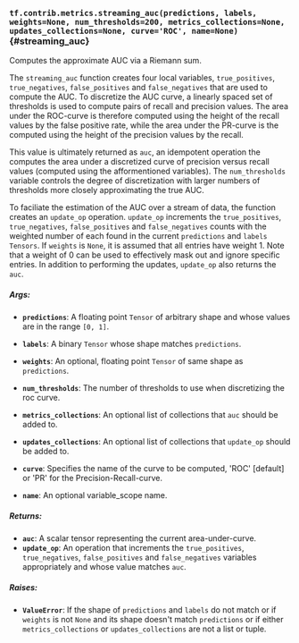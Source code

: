### `tf.contrib.metrics.streaming_auc(predictions, labels, weights=None, num_thresholds=200, metrics_collections=None, updates_collections=None, curve='ROC', name=None)` {#streaming_auc}

Computes the approximate AUC via a Riemann sum.

The `streaming_auc` function creates four local variables, `true_positives`,
`true_negatives`, `false_positives` and `false_negatives` that are used to
compute the AUC. To discretize the AUC curve, a linearly spaced set of
thresholds is used to compute pairs of recall and precision values. The area
under the ROC-curve is therefore computed using the height of the recall
values by the false positive rate, while the area under the PR-curve is the
computed using the height of the precision values by the recall.

This value is ultimately returned as `auc`, an idempotent
operation the computes the area under a discretized curve of precision versus
recall values (computed using the afformentioned variables). The
`num_thresholds` variable controls the degree of discretization with larger
numbers of thresholds more closely approximating the true AUC.

To faciliate the estimation of the AUC over a stream of data, the function
creates an `update_op` operation. `update_op` increments the
`true_positives`, `true_negatives`, `false_positives` and `false_negatives`
counts with the weighted number of each found in the current `predictions`
and `labels` `Tensors`. If `weights` is `None`, it is assumed that all
entries have weight 1. Note that a weight of 0 can be used to effectively
mask out and ignore specific entries. In addition to performing the updates,
`update_op` also returns the `auc`.

##### Args:


*  <b>`predictions`</b>: A floating point `Tensor` of arbitrary shape and whose values
    are in the range `[0, 1]`.
*  <b>`labels`</b>: A binary `Tensor` whose shape matches `predictions`.
*  <b>`weights`</b>: An optional, floating point `Tensor` of same shape as
    `predictions`.
*  <b>`num_thresholds`</b>: The number of thresholds to use when discretizing the roc
    curve.
*  <b>`metrics_collections`</b>: An optional list of collections that `auc` should be
    added to.
*  <b>`updates_collections`</b>: An optional list of collections that `update_op` should
    be added to.
*  <b>`curve`</b>: Specifies the name of the curve to be computed, 'ROC' [default] or
  'PR' for the Precision-Recall-curve.

*  <b>`name`</b>: An optional variable_scope name.

##### Returns:


*  <b>`auc`</b>: A scalar tensor representing the current area-under-curve.
*  <b>`update_op`</b>: An operation that increments the `true_positives`,
    `true_negatives`, `false_positives` and `false_negatives` variables
    appropriately and whose value matches `auc`.

##### Raises:


*  <b>`ValueError`</b>: If the shape of `predictions` and `labels` do not match or if
    `weights` is not `None` and its shape doesn't match `predictions` or
    if either `metrics_collections` or `updates_collections` are not a list or
    tuple.

